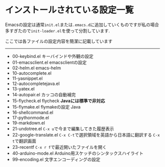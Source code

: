 # インストールされている設定一覧 #
Emacsの設定は通常`init.el`または`.emacs.d`に追加していくものですが私の場合多すぎたので`init-loader.el`を使って分割しています.

ここでは各ファイルの設定内容を簡潔に記載しています

- - -

 * 00-keybind.el  キーバインドや外観の設定
 * 01-emacsclient.el  emacsclientの設定
 * 02-helm.el  emacs-helm
 * 10-autocomplete.el
 * 11-yasnippet.el
 * 12-autocompletejava.el
 * 13-yatex.el
 * 14-autopair.el  カッコの自動補完
 * 15-flycheck.el  flycheck **Javaには標準で非対応**
 * 15-flymake.el   flymakeの設定 Java
 * 16-shellcommand.el
 * 17-pythonmode.el
 * 19-markdown.el
 * 21-undotree.el  `C-x u`で今まで編集してきた履歴表示
 * 22-google-translate.el `C-x C-t`で選択領域を英語から日本語に翻訳する `C-x t`で翻訳画面
 * 23-recentf  `C-x r f`で最近開いたファイルを開く
 * 40-arduino-mode.el  Arduino用スケッチのシンタックスハイライト
 * 99-encoding.el  文字エンコーディングの設定

